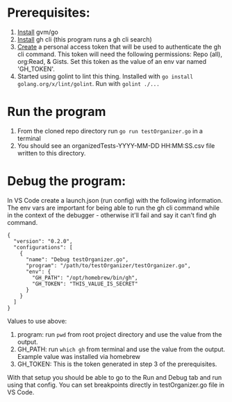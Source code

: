 # Prerequisites:
1. [Install](https://pkg.go.dev/github.com/andrewkroh/gvm#readme-installation) gvm/go
1. [Install](https://github.com/cli/cli#installation) gh cli (this program runs a gh cli search)
1. [Create](https://docs.github.com/en/authentication/keeping-your-account-and-data-secure/managing-your-personal-access-tokens#personal-access-tokens-classic) a personal access token that will be used to authenticate the gh cli command. This token will need the following permissions: Repo (all), org:Read, & Gists. Set this token as the value of an env var named 'GH_TOKEN'.
1. Started using golint to lint this thing. Installed with ```go install golang.org/x/lint/golint```. Run with ```golint ./...```

# Run the program
1. From the cloned repo directory run `go run testOrganizer.go` in a terminal
1. You should see an organizedTests-YYYY-MM-DD HH:MM:SS.csv file written to this directory.

# Debug the program: 

In VS Code create a launch.json (run config) with the following information. The env vars are important for being able to run the gh cli command while in the context of the debugger - otherwise it'll fail and say it can't find gh command.

```
{
  "version": "0.2.0",
  "configurations": [
    {
      "name": "Debug testOrganizer.go",
      "program": "/path/to/testOrganizer/testOrganizer.go",
      "env": {
        "GH_PATH": "/opt/homebrew/bin/gh",
        "GH_TOKEN": "THIS_VALUE_IS_SECRET"
      }
    }
  ]
}
```

Values to use above:
1. program: run ```pwd``` from root project directory and use the value from the output. 
1. GH_PATH: run ```which gh``` from terminal and use the value from the output. Example value was installed via homebrew
1. GH_TOKEN: This is the token generated in step 3 of the prerequisites. 

With that setup you should be able to go to the Run and Debug tab and run using that config. You can set breakpoints directly in testOrganizer.go file in VS Code. 
